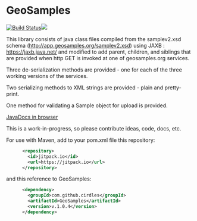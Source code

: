 # GeoSamples

[![Build Status](https://travis-ci.org/CIRDLES/GeoSamples.svg?branch=master)](https://travis-ci.org/CIRDLES/GeoSamples)[![](https://jitpack.io/v/cirdles/GeoSamples.svg)](https://jitpack.io/#cirdles/GeoSamples)

This library consists of java class files compiled from the samplev2.xsd schema (http://app.geosamples.org/samplev2.xsd) 
using JAXB : https://jaxb.java.net/  and modified to add parent, children, and siblings that are provided when http GET is invoked
at one of geosamples.org services.  

Three de-serialization methods are provided - one for each of the three working versions of the services.

Two serializing methods to XML strings are provided - plain and pretty-print.

One method for validating a Sample object for upload is provided.

[JavaDocs in browser](https://jitpack.io/com/github/cirdles/GeoSamples/v.1.0.4/javadoc/)


This is a work-in-progress, so please contribute ideas, code, docs, etc.

For use with Maven, add to your pom.xml file this repository:
```xml
      <repository>
        <id>jitpack.io</id>
        <url>https://jitpack.io</url>
      </repository>
```
and this reference to GeoSamples:
```xml
      <dependency>
        <groupId>com.github.cirdles</groupId>
        <artifactId>GeoSamples</artifactId>
        <version>v.1.0.4</version>
      </dependency>
```
